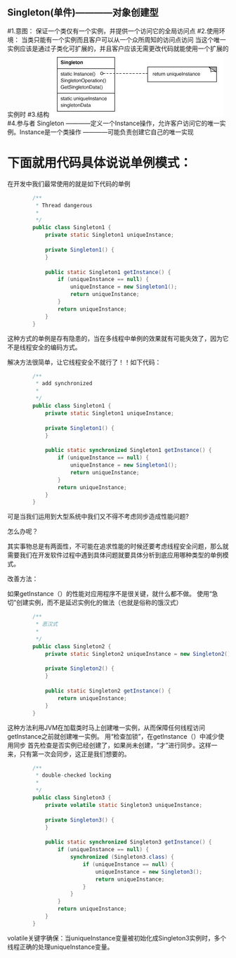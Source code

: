 Singleton(单件)————对象创建型
------------------------------------
#1.意图：
保证一个类仅有一个实例，并提供一个访问它的全局访问点
#2.使用环境：
当类只能有一个实例而且客户可以从一个众所周知的访问点访问
当这个唯一实例应该是通过子类化可扩展的，并且客户应该无需更改代码就能使用一个扩展的实例时
#3.结构
![github](https://github.com/IceDcap/Gof-DesignPatterns/blob/master/uml/Singleton.JPG "Singleton")
#4.参与者
    Singleton
        ————定义一个Instance操作，允许客户访问它的唯一实例。Instance是一个类操作
        ————可能负责创建它自己的唯一实现

# 下面就用代码具体说说单例模式：
在开发中我们最常使用的就是如下代码的单例

```Java
        /**
         * Thread dangerous
         * 
         */
        public class Singleton1 {
            private static Singleton1 uniqueInstance;

            private Singleton1() {
            }

            public static Singleton1 getInstance() {
                if (uniqueInstance == null) {
                    uniqueInstance = new Singleton1();
                    return uniqueInstance;
                }
                return uniqueInstance;
            }
        }
```

这种方式的单例是存有隐患的，当在多线程中单例的效果就有可能失效了，因为它不是线程安全的编码方式。

解决方法很简单，让它线程安全不就行了！！如下代码：

```Java
        /**
         * add synchronized
         * 
         */
        public class Singleton1 {
            private static Singleton1 uniqueInstance;

            private Singleton1() {
            }

            public static synchronized Singleton1 getInstance() {
                if (uniqueInstance == null) {
                    uniqueInstance = new Singleton1();
                    return uniqueInstance;
                }
                return uniqueInstance;
            }
        }
```

可是当我们运用到大型系统中我们又不得不考虑同步造成性能问题?

怎么办呢？

其实事物总是有两面性，不可能在追求性能的时候还要考虑线程安全问题，那么就需要我们在开发软件过程中遇到具体问题就要具体分析到底应用哪种类型的单例模式。

改善方法：

如果getInstance（）的性能对应用程序不是很关键，就什么都不做。
使用“急切”创建实例，而不是延迟实例化的做法（也就是俗称的饿汉式）

```Java
        /**
         * 恶汉式
         * 
         */
        public class Singleton2 {
            private static Singleton2 uniqueInstance = new Singleton2();

            private Singleton2() {
            }

            public static Singleton2 getInstance() {
                return uniqueInstance;
            }
        }
```
        
这种方法利用JVM在加载类时马上创建唯一实例，从而保障任何线程访问getInstance之前就创建唯一实例。
用“检查加锁”，在getInstance（）中减少使用同步
首先检查是否实例已经创建了，如果尚未创建，“才”进行同步。这样一来，只有第一次会同步，这正是我们想要的。

```Java
        /**
         * double-checked locking
         * 
         */
        public class Singleton3 {
            private volatile static Singleton3 uniqueInstance;

            private Singleton3() {
            }

            public static synchronized Singleton3 getInstance() {
                if (uniqueInstance == null) {
                    synchronized (Singleton3.class) {
                        if (uniqueInstance == null) {
                            uniqueInstance = new Singleton3();
                            return uniqueInstance;
                        }
                    }
                }
                return uniqueInstance;
            }
        }
```

volatile关键字确保：当uniqueInstance变量被初始化成Singleton3实例时，多个线程正确的处理uniqueInstance变量。







